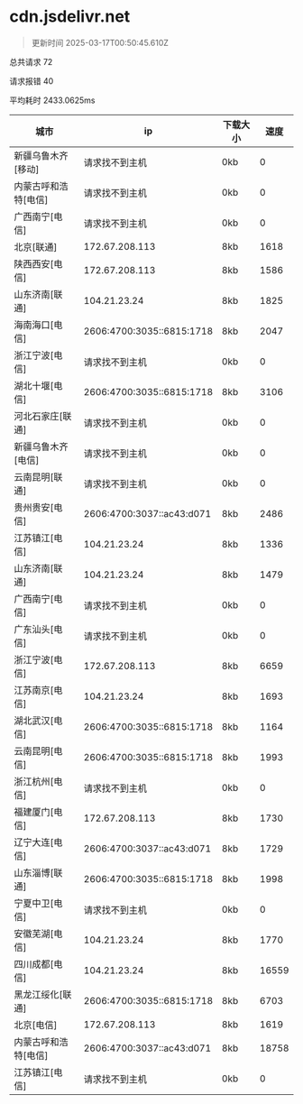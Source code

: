 
  # cdn.jsdelivr.net

  > 更新时间 2025-03-17T00:50:45.610Z
  
  总共请求 72

  请求报错 40

  平均耗时 2433.0625ms

|城市|ip|下载大小|速度|
|-----|----------|---|---|
|新疆乌鲁木齐[移动]|请求找不到主机|0kb|0|
|内蒙古呼和浩特[电信]|请求找不到主机|0kb|0|
|广西南宁[电信]|请求找不到主机|0kb|0|
|北京[联通]|172.67.208.113|8kb|1618|
|陕西西安[电信]|172.67.208.113|8kb|1586|
|山东济南[联通]|104.21.23.24|8kb|1825|
|海南海口[电信]|2606:4700:3035::6815:1718|8kb|2047|
|浙江宁波[电信]|请求找不到主机|0kb|0|
|湖北十堰[电信]|2606:4700:3035::6815:1718|8kb|3106|
|河北石家庄[联通]|请求找不到主机|0kb|0|
|新疆乌鲁木齐[电信]|请求找不到主机|0kb|0|
|云南昆明[联通]|请求找不到主机|0kb|0|
|贵州贵安[电信]|2606:4700:3037::ac43:d071|8kb|2486|
|江苏镇江[电信]|104.21.23.24|8kb|1336|
|山东济南[联通]|104.21.23.24|8kb|1479|
|广西南宁[电信]|请求找不到主机|0kb|0|
|广东汕头[电信]|请求找不到主机|0kb|0|
|浙江宁波[电信]|172.67.208.113|8kb|6659|
|江苏南京[电信]|104.21.23.24|8kb|1693|
|湖北武汉[电信]|2606:4700:3035::6815:1718|8kb|1164|
|云南昆明[电信]|2606:4700:3035::6815:1718|8kb|1993|
|浙江杭州[电信]|请求找不到主机|0kb|0|
|福建厦门[电信]|172.67.208.113|8kb|1730|
|辽宁大连[电信]|2606:4700:3037::ac43:d071|8kb|1729|
|山东淄博[联通]|2606:4700:3035::6815:1718|8kb|1998|
|宁夏中卫[电信]|请求找不到主机|0kb|0|
|安徽芜湖[电信]|104.21.23.24|8kb|1770|
|四川成都[电信]|104.21.23.24|8kb|16559|
|黑龙江绥化[联通]|2606:4700:3035::6815:1718|8kb|6703|
|北京[电信]|172.67.208.113|8kb|1619|
|内蒙古呼和浩特[电信]|2606:4700:3037::ac43:d071|8kb|18758|
|江苏镇江[电信]|请求找不到主机|0kb|0|

  